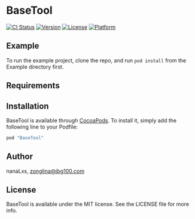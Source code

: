 # BaseTool

[![CI Status](http://img.shields.io/travis/nanaLxs/BaseTool.svg?style=flat)](https://travis-ci.org/nanaLxs/BaseTool)
[![Version](https://img.shields.io/cocoapods/v/BaseTool.svg?style=flat)](http://cocoapods.org/pods/BaseTool)
[![License](https://img.shields.io/cocoapods/l/BaseTool.svg?style=flat)](http://cocoapods.org/pods/BaseTool)
[![Platform](https://img.shields.io/cocoapods/p/BaseTool.svg?style=flat)](http://cocoapods.org/pods/BaseTool)

## Example

To run the example project, clone the repo, and run `pod install` from the Example directory first.

## Requirements

## Installation

BaseTool is available through [CocoaPods](http://cocoapods.org). To install
it, simply add the following line to your Podfile:

```ruby
pod "BaseTool"
```

## Author

nanaLxs, zonglina@ibg100.com

## License

BaseTool is available under the MIT license. See the LICENSE file for more info.
